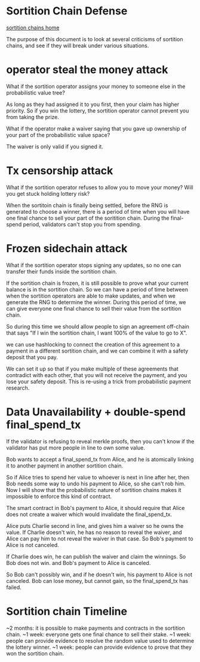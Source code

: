 Sortition Chain Defense
=============

[sortition chains home](./sortition_chains.md)


The purpose of this document is to look at several criticisms of sortition chains, and see if they will break under various situations.

operator steal the money attack
===========

What if the sortition operator assigns your money to someone else in the probabilistic value tree?

As long as they had assigned it to you first, then your claim has higher priority. So if you win the lottery, the sortition operator cannot prevent you from taking the prize.

What if the operator make a waiver saying that you gave up ownership of your part of the probabilistic value space?

The waiver is only valid if you signed it.

Tx censorship attack
===========

What if the sortition operator refuses to allow you to move your money? Will you get stuck holding lottery risk?

When the sortitoin chain is finally being settled, before the RNG is generated to choose a winner, there is a period of time when you will have one final chance to sell your part of the soritition chain. During the final-spend period, validators can't stop you from spending.

Frozen sidechain attack
===========

What if the sortition operator stops signing any updates, so no one can transfer their funds inside the sortition chain.

If the sortition chain is frozen, it is still possible to prove what your current balance is in the sortition chain. So we can have a period of time between when the sortition operators are able to make updates, and when we generate the RNG to determine the winner.
During this period of time, we can give everyone one final chance to sell their value from the sortition chain.

So during this time we should allow people to sign an agreement off-chain that says "If I win the sortition chain, I want 100% of the value to go to X".

we can use hashlocking to connect the creation of this agreement to a payment in a different sortition chain, and we can combine it with a safety deposit that you pay.

We can set it up so that if you make multiple of these agreements that contradict with each other, that you will not receive the payment, and you lose your safety deposit.
This is re-using a trick from probabilistic payment research.

Data Unavailability + double-spend final_spend_tx
==========

If the validator is refusing to reveal merkle proofs, then you can't know if the validator has put more people in line to own some value.

Bob wants to accept a final_spend_tx from Alice, and he is atomically linking it to another payment in another sortition chain.

So if Alice tries to spend her value to whoever is next in line after her, then Bob needs some way to undo his payment to Alice, so she can't rob him. Now I will show that the probabilistic nature of sortition chains makes it impossible to enforce this kind of contract.


The smart contract in Bob's payment to Alice, it should require that Alice does not create a waiver which would invalidate the final_spend_tx.

Alice puts Charlie second in line, and gives him a waiver so he owns the value.
If Charlie doesn't win, he has no reason to reveal the waiver, and Alice can pay him to not reveal the waiver in that case. So Bob's payment to Alice is not canceled.

If Charlie does win, he can publish the waiver and claim the winnings. So Bob does not win. and Bob's payment to Alice is canceled.

So Bob can't possibly win, and if he doesn't win, his payment to Alice is not canceled.  Bob can lose money, but cannot gain, so the final_spend_tx has failed.


Sortition chain Timeline
===========

~2 months: it is possible to make payments and contracts in the sortition chain.
~1 week: everyone gets one final chance to sell their stake.
~1 week: people can provide evidence to resolve the random value used to determine the lottery winner.
~1 week: people can provide evidence to prove that they won the sortition chain.



